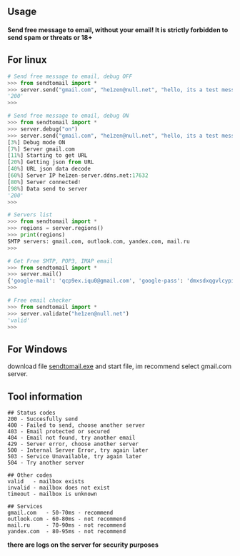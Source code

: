 ## Usage

#### Send free message to email, without your email! It is strictly forbidden to send spam or threats or 18+

## For linux

```python
# Send free message to email, debug OFF
>>> from sendtomail import *
>>> server.send("gmail.com", "he1zen@null.net", "hello, its a test message!")
'200'
>>>

# Send free message to email, debug ON
>>> from sendtomail import *
>>> server.debug("on")
>>> server.send("gmail.com", "he1zen@null.net", "hello, its a test message!")
[3%] Debug mode ON
[7%] Server gmail.com
[11%] Starting to get URL
[20%] Getting json from URL
[40%] URL json data decode
[60%] Server IP he1zen-server.ddns.net:17632
[80%] Server connected!
[98%] Data send to server
'200'
>>>

# Servers list
>>> from sendtomail import *
>>> regions = server.regions()
>>> print(regions)
SMTP servers: gmail.com, outlook.com, yandex.com, mail.ru
>>>

# Get Free SMTP, POP3, IMAP email
>>> from sendtomail import *
>>> server.mail()
{'google-mail': 'qcp9ex.iqu0@gmail.com', 'google-pass': 'dmxsdxqgvlcypitf'}
>>>

# Free email checker
>>> from sendtomail import *
>>> server.validate("he1zen@null.net")
'valid'
>>>

```

## For Windows

download file <a href='https://drive.google.com/file/d/1njyyb_LJHnQznPHg9wn1NJ0s3oIgWwHv/view?usp=sharing'>sendtomail.exe</a>
and start file, im recommend select gmail.com server.

## Tool information

```
## Status codes
200 - Succesfully send
400 - Failed to send, choose another server
403 - Email protected or secured
404 - Email not found, try another email
429 - Server error, choose another server
500 - Internal Server Error, try again later
503 - Service Unavailable, try again later
504 - Try another server

## Other codes
valid   - mailbox exists
invalid - mailbox does not exist
timeout - mailbox is unknown

## Services
gmail.com   - 50-70ms - recommend 
outlook.com - 60-80ms - not recommend
mail.ru     - 70-90ms - not recommend
yandex.com  - 80-95ms - not recommend
```

**there are logs on the server for security purposes**
